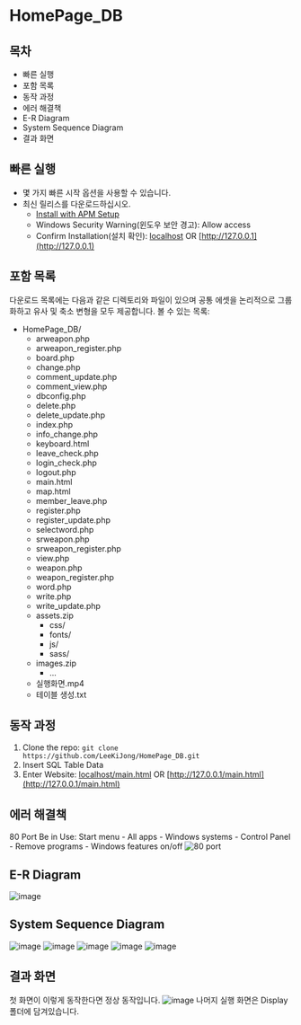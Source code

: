 # HomePage_DB
## 목차
* 빠른 실행
* 포함 목록
* 동작 과정
* 에러 해결책
* E-R Diagram
* System Sequence Diagram
* 결과 화면
## 빠른 실행
* 몇 가지 빠른 시작 옵션을 사용할 수 있습니다.
* 최신 릴리스를 다운로드하십시오.
  * [Install with APM Setup](https://kldp.net/apmsetup/release/)
  * Windows Security Warning(윈도우 보안 경고): Allow access
  * Confirm Installation(설치 확인): [localhost](localhost) OR [http://127.0.0.1](http://127.0.0.1)
## 포함 목록
다운로드 목록에는 다음과 같은 디렉토리와 파일이 있으며 공통 에셋을 논리적으로 그룹화하고 유사 및 축소 변형을 모두 제공합니다. 
볼 수 있는 목록:

* HomePage_DB/
   * arweapon.php  
   * arweapon_register.php  
   * board.php  
   * change.php  
   * comment_update.php  
   * comment_view.php  
   * dbconfig.php  
   * delete.php   
   * delete_update.php    
   * index.php   
   * info_change.php    
   * keyboard.html  
   * leave_check.php   
   * login_check.php   
   * logout.php   
   * main.html   
   * map.html   
   * member_leave.php    
   * register.php    
   * register_update.php   
   * selectword.php   
   * srweapon.php    
   * srweapon_register.php  
   * view.php   
   * weapon.php    
   * weapon_register.php  
   * word.php  
   * write.php  
   * write_update.php   
   * assets.zip  
      * css/   
      * fonts/  
      * js/  
      * sass/  
   * images.zip  
      * ...   
   * 실행화면.mp4  
   * 테이블 생성.txt  

## 동작 과정
1. Clone the repo: `git clone https://github.com/LeeKiJong/HomePage_DB.git` 
2. Insert SQL Table Data
3. Enter Website: [localhost/main.html](localhost/main.html) OR [http://127.0.0.1/main.html](http://127.0.0.1/main.html)
## 에러 해결책
80 Port Be in Use:
Start menu - All apps - Windows systems - Control Panel - Remove programs - Windows features on/off
![80 port](https://user-images.githubusercontent.com/52438368/65368091-eeabd100-dc76-11e9-8af6-8eb6cc8c3b99.png)
## E-R Diagram
![image](https://user-images.githubusercontent.com/52438368/67139997-164f8280-f291-11e9-8937-fcc0dbf7b78d.png)
## System Sequence Diagram
![image](https://user-images.githubusercontent.com/52438368/67140249-ccb46700-f293-11e9-9e41-35db27ff9ac9.png)
![image](https://user-images.githubusercontent.com/52438368/67140265-ebb2f900-f293-11e9-915c-2a10956c4425.png)
![image](https://user-images.githubusercontent.com/52438368/67140266-f4a3ca80-f293-11e9-8f6d-9e27712d7266.png)
![image](https://user-images.githubusercontent.com/52438368/67140270-f9687e80-f293-11e9-9842-25dd4fb2f043.png)
![image](https://user-images.githubusercontent.com/52438368/67140273-ff5e5f80-f293-11e9-9c1d-c61dd27372fe.png)
## 결과 화면
첫 화면이 이렇게 동작한다면 정상 동작입니다.
![image](https://user-images.githubusercontent.com/52438368/67140084-e5238200-f291-11e9-99bf-1e8464563457.png)
나머지 실행 화면은 Display 폴더에 담겨있습니다.

